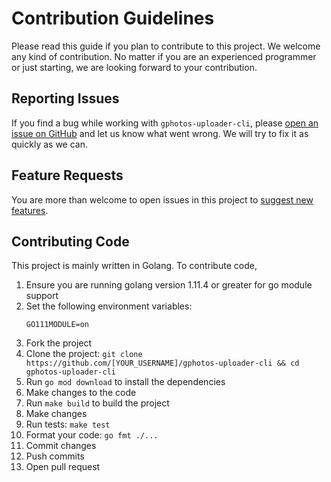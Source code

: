 # Contribution Guidelines
Please read this guide if you plan to contribute to this project. We welcome any kind of contribution. No matter if you are an experienced programmer or just starting, we are looking forward to your contribution.

## Reporting Issues
If you find a bug while working with `gphotos-uploader-cli`, please [open an issue on GitHub](https://github.com/gphotosuploader/gphotos-uploader-cli/issues/new?assignees=pacoorozco&labels=bug&template=bug_report.md) and let us know what went wrong. We will try to fix it as quickly as we can.

## Feature Requests
You are more than welcome to open issues in this project to [suggest new features](https://github.com/gphotosuploader/gphotos-uploader-cli/issues/new?assignees=&labels=feature+request&template=feature_request.md).

## Contributing Code
This project is mainly written in Golang. To contribute code,
1. Ensure you are running golang version 1.11.4 or greater for go module support
2. Set the following environment variables:
    ```
    GO111MODULE=on
    ```
3. Fork the project
4. Clone the project: `git clone https://github.com/[YOUR_USERNAME]/gphotos-uploader-cli && cd gphotos-uploader-cli`
5. Run `go mod download` to install the dependencies
6. Make changes to the code
7. Run `make build` to build the project
8. Make changes
9. Run tests: `make test`
10. Format your code: `go fmt ./...`
11. Commit changes
12. Push commits
13. Open pull request
